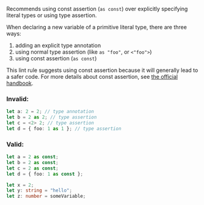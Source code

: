 Recommends using const assertion (`as const`) over explicitly specifying literal
types or using type assertion.

When declaring a new variable of a primitive literal type, there are three ways:

1. adding an explicit type annotation
2. using normal type assertion (like `as "foo"`, or `<"foo">`)
3. using const assertion (`as const`)

This lint rule suggests using const assertion because it will generally lead to
a safer code. For more details about const assertion, see
[the official handbook](https://www.typescriptlang.org/docs/handbook/release-notes/typescript-3-4.html#const-assertions).

### Invalid:

```typescript
let a: 2 = 2; // type annotation
let b = 2 as 2; // type assertion
let c = <2> 2; // type assertion
let d = { foo: 1 as 1 }; // type assertion
```

### Valid:

```typescript
let a = 2 as const;
let b = 2 as const;
let c = 2 as const;
let d = { foo: 1 as const };

let x = 2;
let y: string = "hello";
let z: number = someVariable;
```
